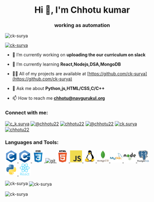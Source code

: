 <h1 align="center">Hi 👋, I'm Chhotu kumar</h1>
<h3 align="center">working as automation</h3>

<p align="left"> <img src="https://komarev.com/ghpvc/?username=ck-surya&label=Profile%20views&color=0e75b6&style=flat" alt="ck-surya" /> </p>

<p align="left"> <a href="https://github.com/ryo-ma/github-profile-trophy"><img src="https://github-profile-trophy.vercel.app/?username=ck-surya" alt="ck-surya" /></a> </p>

- 🔭 I’m currently working on **uploading the our curriculum on slack**

- 🌱 I’m currently learning **React,Nodejs,DSA,MongoDB**

- 👨‍💻 All of my projects are available at [https://github.com/ck-surya](https://github.com/ck-surya)

- 💬 Ask me about **Python,js,HTML/CSS,C/C++**

- 📫 How to reach me **chhotu@navgurukul.org**

<h3 align="left">Connect with me:</h3>
<p align="left">
<a href="https://instagram.com/c_k.surya" target="blank"><img align="center" src="https://raw.githubusercontent.com/rahuldkjain/github-profile-readme-generator/master/src/images/icons/Social/instagram.svg" alt="c_k.surya" height="30" width="40" /></a>
<a href="https://medium.com/@chhotu22" target="blank"><img align="center" src="https://raw.githubusercontent.com/rahuldkjain/github-profile-readme-generator/master/src/images/icons/Social/medium.svg" alt="@chhotu22" height="30" width="40" /></a>
<a href="https://www.codechef.com/users/chhotu22" target="blank"><img align="center" src="https://cdn.jsdelivr.net/npm/simple-icons@3.1.0/icons/codechef.svg" alt="chhotu22" height="30" width="40" /></a>
<a href="https://www.hackerrank.com/@chhotu22" target="blank"><img align="center" src="https://raw.githubusercontent.com/rahuldkjain/github-profile-readme-generator/master/src/images/icons/Social/hackerrank.svg" alt="@chhotu22" height="30" width="40" /></a>
<a href="https://codeforces.com/profile/ck.surya" target="blank"><img align="center" src="https://raw.githubusercontent.com/rahuldkjain/github-profile-readme-generator/master/src/images/icons/Social/codeforces.svg" alt="ck.surya" height="30" width="40" /></a>
<a href="https://www.leetcode.com/chhotu22" target="blank"><img align="center" src="https://raw.githubusercontent.com/rahuldkjain/github-profile-readme-generator/master/src/images/icons/Social/leet-code.svg" alt="chhotu22" height="30" width="40" /></a>
</p>

<h3 align="left">Languages and Tools:</h3>
<p align="left"> <a href="https://www.cprogramming.com/" target="_blank" rel="noreferrer"> <img src="https://raw.githubusercontent.com/devicons/devicon/master/icons/c/c-original.svg" alt="c" width="40" height="40"/> </a> <a href="https://www.w3schools.com/cpp/" target="_blank" rel="noreferrer"> <img src="https://raw.githubusercontent.com/devicons/devicon/master/icons/cplusplus/cplusplus-original.svg" alt="cplusplus" width="40" height="40"/> </a> <a href="https://www.w3schools.com/css/" target="_blank" rel="noreferrer"> <img src="https://raw.githubusercontent.com/devicons/devicon/master/icons/css3/css3-original-wordmark.svg" alt="css3" width="40" height="40"/> </a> <a href="https://git-scm.com/" target="_blank" rel="noreferrer"> <img src="https://www.vectorlogo.zone/logos/git-scm/git-scm-icon.svg" alt="git" width="40" height="40"/> </a> <a href="https://www.w3.org/html/" target="_blank" rel="noreferrer"> <img src="https://raw.githubusercontent.com/devicons/devicon/master/icons/html5/html5-original-wordmark.svg" alt="html5" width="40" height="40"/> </a> <a href="https://developer.mozilla.org/en-US/docs/Web/JavaScript" target="_blank" rel="noreferrer"> <img src="https://raw.githubusercontent.com/devicons/devicon/master/icons/javascript/javascript-original.svg" alt="javascript" width="40" height="40"/> </a> <a href="https://www.linux.org/" target="_blank" rel="noreferrer"> <img src="https://raw.githubusercontent.com/devicons/devicon/master/icons/linux/linux-original.svg" alt="linux" width="40" height="40"/> </a> <a href="https://www.mongodb.com/" target="_blank" rel="noreferrer"> <img src="https://raw.githubusercontent.com/devicons/devicon/master/icons/mongodb/mongodb-original-wordmark.svg" alt="mongodb" width="40" height="40"/> </a> <a href="https://www.mysql.com/" target="_blank" rel="noreferrer"> <img src="https://raw.githubusercontent.com/devicons/devicon/master/icons/mysql/mysql-original-wordmark.svg" alt="mysql" width="40" height="40"/> </a> <a href="https://nodejs.org" target="_blank" rel="noreferrer"> <img src="https://raw.githubusercontent.com/devicons/devicon/master/icons/nodejs/nodejs-original-wordmark.svg" alt="nodejs" width="40" height="40"/> </a> <a href="https://www.postgresql.org" target="_blank" rel="noreferrer"> <img src="https://raw.githubusercontent.com/devicons/devicon/master/icons/postgresql/postgresql-original-wordmark.svg" alt="postgresql" width="40" height="40"/> </a> <a href="https://www.python.org" target="_blank" rel="noreferrer"> <img src="https://raw.githubusercontent.com/devicons/devicon/master/icons/python/python-original.svg" alt="python" width="40" height="40"/> </a> <a href="https://reactjs.org/" target="_blank" rel="noreferrer"> <img src="https://raw.githubusercontent.com/devicons/devicon/master/icons/react/react-original-wordmark.svg" alt="react" width="40" height="40"/> </a> </p>

<p><img align="left" src="https://github-readme-stats.vercel.app/api/top-langs?username=ck-surya&show_icons=true&locale=en&layout=compact" alt="ck-surya" /></p>

<p>&nbsp;<img align="center" src="https://github-readme-stats.vercel.app/api?username=ck-surya&show_icons=true&locale=en" alt="ck-surya" /></p>

<p><img align="center" src="https://github-readme-streak-stats.herokuapp.com/?user=ck-surya&" alt="ck-surya" /></p>
